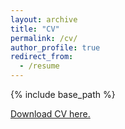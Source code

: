 ```yaml
---
layout: archive
title: "CV"
permalink: /cv/
author_profile: true
redirect_from:
  - /resume
---
```


{% include base_path %}

[Download CV here.](http://Anish144.github.io/files/Anish_Dhir_CV.pdf)
